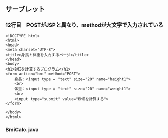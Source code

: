 ## サーブレット

### 12行目　POSTがJSPと異なり、methodが大文字で入力されている
	<!DOCTYPE html>
	<html>
	<head>
	<meta charset="UTF-8">
	<title>身長と体重を入力するページ</title>
	</head>
	<body>
	<h1>BMIを計算するプログラム</h1>
	<form action="bmi" method="POST">
		身長：<input type = "text" size="20" name="height1">
		<br>
		体重：<input type = "text" size="20" name="weight1">
		<br>
		<input type="submit" value="BMIを計算する">
	</form>
	
	</body>
	</html>

### BmiCalc.java
